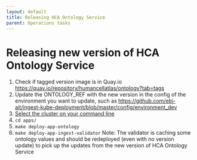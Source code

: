 ```yaml
---
layout: default
title: Releasing HCA Ontology Service
parent: Operations tasks
---
```


# Releasing new version of HCA Ontology Service
1. Check if tagged version image is in Quay.io https://quay.io/repository/humancellatlas/ontology?tab=tags
1. Update the ONTOLOGY_REF with the new version in the config of the environment you want to update, such as https://github.com/ebi-ait/ingest-kube-deployment/blob/master/config/environment_dev
1. [Select the cluster on your command line](https://github.com/HumanCellAtlas/ingest-kube-deployment#accesscreatemodifydestroy-eks-clusters)
1. `cd apps/`
1. `make deploy-app-ontology`
1. `make deploy-app-ingest-validator` Note: The validator is caching some ontology values and should be redeployed (even with no version update) to pick up the updates from the new version of HCA Ontology Service
